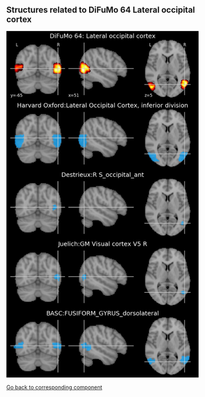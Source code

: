 


## Structures related to DiFuMo 64 Lateral occipital cortex

![42](42.jpg "Structures related to DiFuMo 64 Lateral occipital cortex")

[Go back to corresponding component](https://parietal-inria.github.io/DiFuMo/64/html/42.html)